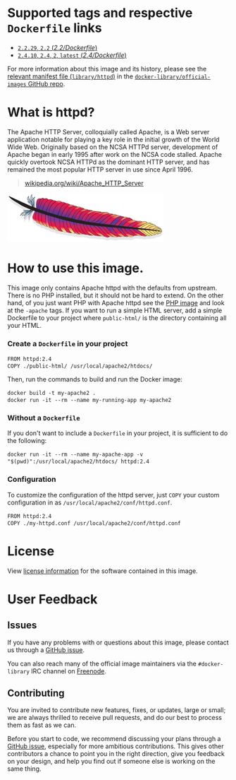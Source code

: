 # Supported tags and respective `Dockerfile` links

- [`2.2.29`, `2.2` (*2.2/Dockerfile*)](https://github.com/docker-library/httpd/blob/79fef78cd5440f55d181cfb5a9ababbc0c01ce4a/2.2/Dockerfile)
- [`2.4.10`, `2.4`, `2`, `latest` (*2.4/Dockerfile*)](https://github.com/docker-library/httpd/blob/79fef78cd5440f55d181cfb5a9ababbc0c01ce4a/2.4/Dockerfile)

For more information about this image and its history, please see the [relevant
manifest file
(`library/httpd`)](https://github.com/docker-library/official-images/blob/master/library/httpd)
in the [`docker-library/official-images` GitHub
repo](https://github.com/docker-library/official-images).

# What is httpd?

The Apache HTTP Server, colloquially called Apache, is a Web server application
notable for playing a key role in the initial growth of the World Wide Web.
Originally based on the NCSA HTTPd server, development of Apache began in early
1995 after work on the NCSA code stalled. Apache quickly overtook NCSA HTTPd as
the dominant HTTP server, and has remained the most popular HTTP server in use
since April 1996.

> [wikipedia.org/wiki/Apache_HTTP_Server](http://en.wikipedia.org/wiki/Apache_HTTP_Server)

![logo](https://raw.githubusercontent.com/docker-library/docs/master/httpd/logo.png)

# How to use this image.

This image only contains Apache httpd with the defaults from upstream.  There is
no PHP installed, but it should not be hard to extend. On the other hand, of you
just want PHP with Apache httpd see the [PHP
image](https://registry.hub.docker.com/_/php/) and look at the `-apache` tags.
If you want to run a simple HTML server, add a simple Dockerfile to your project
where `public-html/` is the directory containing all your HTML.

### Create a `Dockerfile` in your project

    FROM httpd:2.4
    COPY ./public-html/ /usr/local/apache2/htdocs/

Then, run the commands to build and run the Docker image:

    docker build -t my-apache2 .
    docker run -it --rm --name my-running-app my-apache2

### Without a `Dockerfile`

If you don't want to include a `Dockerfile` in your project, it is sufficient to
do the following:

    docker run -it --rm --name my-apache-app -v "$(pwd)":/usr/local/apache2/htdocs/ httpd:2.4

### Configuration

To customize the configuration of the httpd server, just `COPY` your custom
configuration in as `/usr/local/apache2/conf/httpd.conf`.

    FROM httpd:2.4
    COPY ./my-httpd.conf /usr/local/apache2/conf/httpd.conf

# License

View [license information](https://www.apache.org/licenses/) for the software
contained in this image.

# User Feedback

## Issues

If you have any problems with or questions about this image, please contact us
 through a [GitHub issue](https://github.com/docker-library/httpd/issues).

You can also reach many of the official image maintainers via the
`#docker-library` IRC channel on [Freenode](https://freenode.net).

## Contributing

You are invited to contribute new features, fixes, or updates, large or small;
we are always thrilled to receive pull requests, and do our best to process them
as fast as we can.

Before you start to code, we recommend discussing your plans 
through a [GitHub issue](https://github.com/docker-library/httpd/issues), especially for more ambitious
contributions. This gives other contributors a chance to point you in the right
direction, give you feedback on your design, and help you find out if someone
else is working on the same thing.
